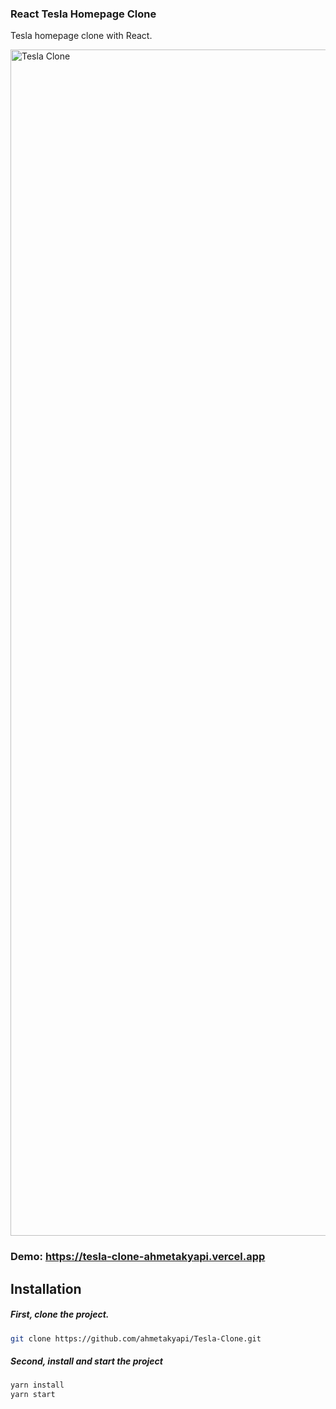 ### React Tesla Homepage Clone

Tesla homepage clone with React.

<img width="1898" alt="Tesla Clone" src="https://user-images.githubusercontent.com/71101248/122468983-16070d80-cfc5-11eb-8731-9dfa84f0ecc8.png">


### Demo: https://tesla-clone-ahmetakyapi.vercel.app

## Installation

##### First, clone the project.

```bash
git clone https://github.com/ahmetakyapi/Tesla-Clone.git
```
##### Second, install and start the project
```bash
yarn install
yarn start
```


